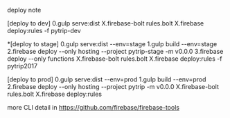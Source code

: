 deploy note

[deploy to dev]
0.gulp serve:dist
X.firebase-bolt rules.bolt
X.firebase deploy:rules -f pytrip-dev

*[deploy to stage]
0.gulp serve:dist --env=stage
1.gulp build --env=stage
2.firebase deploy --only hosting --project pytrip-stage -m v0.0.0
3.firebase deploy --only functions
X.firebase-bolt rules.bolt
X.firebase deploy:rules -f pytrip2017

[deploy to prod]
0.gulp serve:dist --env=prod
1.gulp build --env=prod
2.firebase deploy --only hosting --project pytrip -m v0.0.0
X.firebase-bolt rules.bolt
X.firebase deploy:rules

more CLI detail in https://github.com/firebase/firebase-tools
